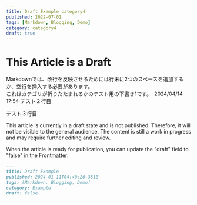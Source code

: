 ```yaml
---
title: Draft Example category4
published: 2022-07-01
tags: [Markdown, Blogging, Demo]
category: category4
draft: true
---
```


# This Article is a Draft

Markdownでは、改行を反映させるためには行末に2つのスペースを追加するか、空行を挿入する必要があります。  
これはカテゴリが折りたたまれるかのテスト用の下書き1です。　2024/04/14　17:54
テスト２行目

テスト３行目

This article is currently in a draft state and is not published. Therefore, it will not be visible to the general audience. The content is still a work in progress and may require further editing and review.

When the article is ready for publication, you can update the "draft" field to "false" in the Frontmatter:

```markdown
---
title: Draft Example
published: 2024-01-11T04:40:26.381Z
tags: [Markdown, Blogging, Demo]
category: Example
draft: false
---
